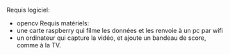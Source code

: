 Requis logiciel:
  - opencv
Requis matériels:
  - une carte raspberry qui filme les données et les renvoie à un pc par wifi
  - un ordinateur qui capture la vidéo, et ajoute un bandeau de score, comme à la TV.
